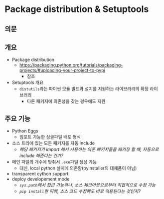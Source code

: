 # Package distribution & Setuptools

## 의문

## 개요

- Package distribution
  - https://packaging.python.org/tutorials/packaging-projects/#uploading-your-project-to-pypi
    - 참조
- Setuptools 개요
  - `distutils`라는 파이썬 모듈 빌드와 설치를 지원하는 라이브러리의 확장 라이브러리
    - 다른 패키지에 의존성을 갖는 경우에도 지원

## 주요 기능

- Python Eggs
  - 임포트 가능한 싱글파일 배포 형식
- 소스 트리에 있는 모든 패키지를 자동 include
  - *해당 패키지가 import 해서 사용하는 의존 패키지들을 패키징 할 때, 자동으로 include 해준다는 건가?*
- 메인 파일의 개수에 맞춰서 `.exe`파일 생성 가능
  - 대신, local python 설치에 의존함(pyinstaller의 대체품이 아님)
- transparent cython support
- deploy developement mode
  - *`sys.path`에서 접근 가능하나, 소스 체크아웃으로부터 직접적으로 수정 가능*
  - *`pip install`한 뒤에, 소스 코드 수정해도 바로 적용된다는 것인지?*

